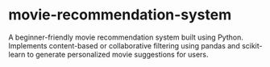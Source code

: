 # movie-recommendation-system
A beginner-friendly movie recommendation system built using Python. Implements content-based or collaborative filtering using pandas and scikit-learn to generate personalized movie suggestions for users.
